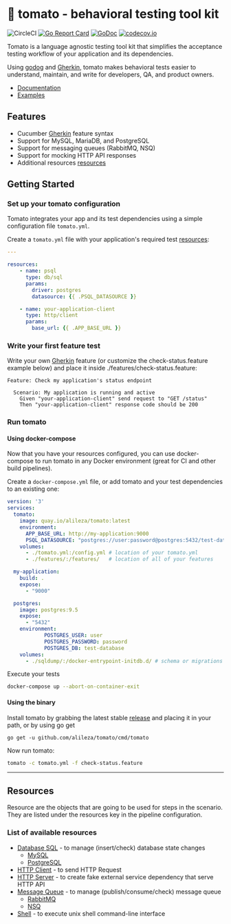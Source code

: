 # 🍅 tomato - behavioral testing tool kit
![CircleCI](https://circleci.com/gh/alileza/tomato/tree/master.svg?style=shield)
[![Go Report Card](https://goreportcard.com/badge/github.com/alileza/tomato)](https://goreportcard.com/report/github.com/alileza/tomato)
[![GoDoc](https://godoc.org/github.com/alileza/tomato?status.svg)](https://godoc.org/github.com/alileza/tomato)
[![codecov.io](https://codecov.io/github/alileza/tomato/branch/master/graph/badge.svg)](https://codecov.io/github/alileza/tomato)

Tomato is a language agnostic testing tool kit that simplifies the acceptance testing workflow of your application and its dependencies.

Using [godog](https://github.com/DATA-DOG/godog) and [Gherkin](https://docs.cucumber.io/gherkin/), tomato makes behavioral tests easier to understand, maintain, and write for developers, QA, and product owners.

- [Documentation](https://alileza.github.io/tomato/)
- [Examples](https://github.com/alileza/tomato/tree/0.1.0/examples/features)

## Features
- Cucumber [Gherkin](https://docs.cucumber.io/gherkin/) feature syntax
- Support for MySQL, MariaDB, and PostgreSQL
- Support for messaging queues (RabbitMQ, NSQ)
- Support for mocking HTTP API responses
- Additional resources [resources](https://alileza.github.io/tomato/resources)

## Getting Started

### Set up your tomato configuration
Tomato integrates your app and its test dependencies using a simple configuration file `tomato.yml`.

Create a `tomato.yml` file with your application's required test [resources](https://alileza.github.io/tomato/resources):
```yml
---

resources:
    - name: psql
      type: db/sql
      params:
        driver: postgres
        datasource: {{ .PSQL_DATASOURCE }}

    - name: your-application-client
      type: http/client
      params:
        base_url: {{ .APP_BASE_URL }}
```

### Write your first feature test
Write your own [Gherkin](https://docs.cucumber.io/gherkin/) feature (or customize the check-status.feature example below) and place it inside ./features/check-status.feature:

```gherkin
Feature: Check my application's status endpoint

  Scenario: My application is running and active
    Given "your-application-client" send request to "GET /status"
    Then "your-application-client" response code should be 200
```

### Run tomato
#### Using docker-compose

Now that you have your resources configured, you can use docker-compose to run tomato in any Docker environment (great for CI and other build pipelines).

Create a `docker-compose.yml` file, or add tomato and your test dependencies to an existing one:
```yml
version: '3'
services:
  tomato:
    image: quay.io/alileza/tomato:latest
    environment:
      APP_BASE_URL: http://my-application:9000
      PSQL_DATASOURCE: "postgres://user:password@postgres:5432/test-database?sslmode=disable"
    volumes:
      - ./tomato.yml:/config.yml # location of your tomato.yml
      - ./features/:/features/   # location of all of your features

  my-application:
    build: .
    expose:
      - "9000"

  postgres:
    image: postgres:9.5
    expose:
      - "5432"
    environment:
            POSTGRES_USER: user
            POSTGRES_PASSWORD: password
            POSTGRES_DB: test-database
    volumes:
      - ./sqldump/:/docker-entrypoint-initdb.d/ # schema or migrations sql
```

Execute your tests
```sh
docker-compose up --abort-on-container-exit
```

#### Using the binary

Install tomato by grabbing the latest stable [release](https://github.com/alileza/tomato/releases/latest) and placing it in your path, or by using go get
```
go get -u github.com/alileza/tomato/cmd/tomato
```

Now run tomato:
```sh
tomato -c tomato.yml -f check-status.feature
```

---

## Resources

Resource are the objects that are going to be used for steps in the scenario. They are listed under the resources key in the pipeline configuration.

### List of available resources

* [Database SQL](https://github.com/alileza/tomato/blob/master/docs/resources/database-sql.md) - to manage (insert/check) database state changes
  * [MySQL](https://github.com/alileza/tomato/blob/master/docs/resources/database-sql.md)
  * [PostgreSQL](https://github.com/alileza/tomato/blob/master/docs/resources/database-sql.md)
* [HTTP Client](https://github.com/alileza/tomato/blob/master/docs/resources/http-client.md) - to send HTTP Request
* [HTTP Server](https://github.com/alileza/tomato/blob/master/docs/resources/http-server.md) - to create fake external service dependency that serve HTTP API
* [Message Queue](https://github.com/alileza/tomato/blob/master/docs/resources/message-queue.md) - to manage (publish/consume/check) message queue
  * [RabbitMQ](https://github.com/alileza/tomato/blob/master/docs/resources/message-queue.md)
  * [NSQ](https://github.com/alileza/tomato/blob/master/docs/resources/message-queue.md)
* [Shell](https://github.com/alileza/tomato/blob/master/docs/resources/shell.md) -  to execute unix shell command-line interface
